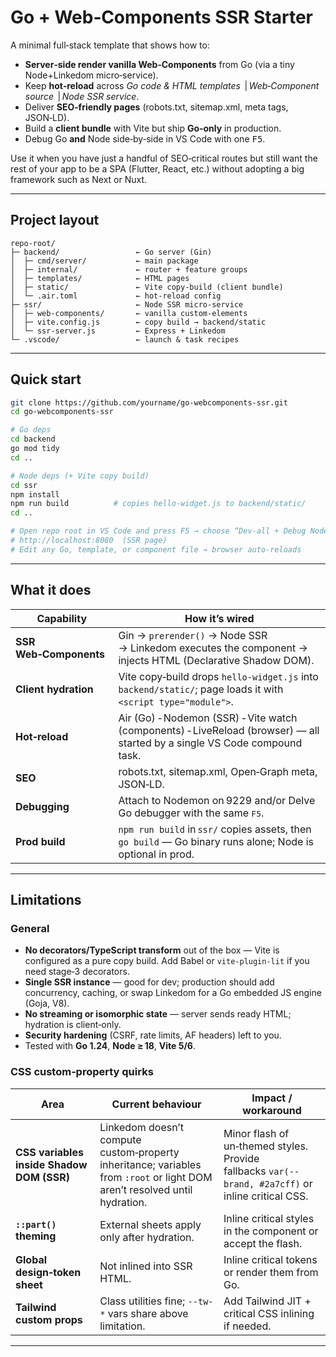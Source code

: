 # Go + Web‑Components SSR Starter

A minimal full‑stack template that shows how to:

* **Server‑side render vanilla Web‑Components** from Go
  (via a tiny Node+Linkedom micro‑service).
* Keep **hot‑reload** across
  *Go code & HTML templates*  | *Web‑Component source*  | *Node SSR service*.
* Deliver **SEO‑friendly pages** (robots.txt, sitemap.xml, meta tags, JSON‑LD).
* Build a **client bundle** with Vite but ship **Go‑only** in production.
* Debug Go **and** Node side‑by‑side in VS Code with one <kbd>F5</kbd>.

Use it when you have just a handful of SEO‑critical routes but still want the
rest of your app to be a SPA (Flutter, React, etc.) without adopting a big
framework such as Next or Nuxt.

---

## 

## Project layout

```
repo‑root/
├─ backend/                 ← Go server (Gin)
│  ├─ cmd/server/           ← main package
│  ├─ internal/             ← router + feature groups
│  ├─ templates/            ← HTML pages
│  ├─ static/               ← Vite copy‑build (client bundle)
│  └─ .air.toml             ← hot‑reload config
├─ ssr/                     ← Node SSR micro‑service
│  ├─ web-components/       ← vanilla custom‑elements
│  ├─ vite.config.js        ← copy build → backend/static
│  └─ ssr-server.js         ← Express + Linkedom
└─ .vscode/                 ← launch & task recipes
```

---

## Quick start

```bash
git clone https://github.com/yourname/go-webcomponents-ssr.git
cd go-webcomponents-ssr

# Go deps
cd backend
go mod tidy
cd ..

# Node deps (+ Vite copy build)
cd ssr
npm install
npm run build          # copies hello-widget.js to backend/static/
cd ..

# Open repo root in VS Code and press F5 → choose “Dev‑all + Debug Node”
# http://localhost:8080  (SSR page)
# Edit any Go, template, or component file → browser auto‑reloads
```

---

## What it does

| Capability             | How it’s wired                                                                                                             |
| ---------------------- | -------------------------------------------------------------------------------------------------------------------------- |
| **SSR Web‑Components** | Gin → `prerender()` → Node SSR → Linkedom executes the component → injects HTML (Declarative Shadow DOM).                  |
| **Client hydration**   | Vite copy‑build drops `hello-widget.js` into `backend/static/`; page loads it with `<script type="module">`.               |
| **Hot‑reload**         | Air (Go) ‑ Nodemon (SSR) ‑ Vite watch (components) ‑ LiveReload (browser) — all started by a single VS Code compound task. |
| **SEO**                | robots.txt, sitemap.xml, Open‑Graph meta, JSON‑LD.                                                                         |
| **Debugging**          | Attach to Nodemon on 9229 and/or Delve Go debugger with the same <kbd>F5</kbd>.                                            |
| **Prod build**         | `npm run build` in `ssr/` copies assets, then `go build` — Go binary runs alone; Node is optional in prod.                 |

---

## Limitations

### General

* **No decorators/TypeScript transform** out of the box — Vite is configured as a pure copy build. Add Babel or `vite-plugin-lit` if you need stage‑3 decorators.
* **Single SSR instance** — good for dev; production should add concurrency, caching, or swap Linkedom for a Go embedded JS engine (Goja, V8).
* **No streaming or isomorphic state** — server sends ready HTML; hydration is client‑only.
* **Security hardening** (CSRF, rate limits, AF headers) left to you.
* Tested with **Go 1.24**, **Node ≥ 18**, **Vite 5/6**.

### CSS custom‑property quirks

| Area                                      | Current behaviour                                                                                                          | Impact / workaround                                                                                |
| ----------------------------------------- | -------------------------------------------------------------------------------------------------------------------------- | -------------------------------------------------------------------------------------------------- |
| **CSS variables inside Shadow DOM (SSR)** | Linkedom doesn’t compute custom‑property inheritance; variables from `:root` or light DOM aren’t resolved until hydration. | Minor flash of un‑themed styles. Provide fallbacks `var(--brand, #2a7cff)` or inline critical CSS. |
| **`::part()` theming**                    | External sheets apply only after hydration.                                                                                | Inline critical styles in the component or accept the flash.                                       |
| **Global design‑token sheet**             | Not inlined into SSR HTML.                                                                                                 | Inline critical tokens or render them from Go.                                                     |
| **Tailwind custom props**                 | Class utilities fine; `--tw-*` vars share above limitation.                                                                | Add Tailwind JIT + critical CSS inlining if needed.                                                |

---

